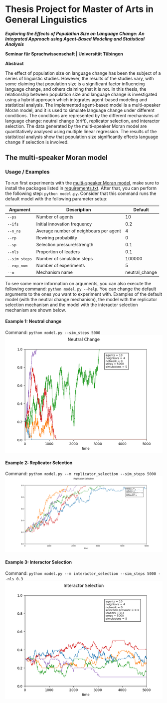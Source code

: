 # Thesis Project for Master of Arts in General Linguistics
***Exploring the Effects of Population Size on Language Change: An Integrated Approach using Agent-Based Modeling and Statistical Analysis***

**Seminar für Sprachwissenschaft | Universität Tübingen**

**Abstract**

The effect of population size on language change has been the subject of a series of linguistic studies. However, the results of the studies vary, with some claiming that population size is a significant factor influencing language change, and others claiming that it is not. In this thesis, the relationship between population size and language change is investigated using a hybrid approach which integrates agent-based modeling and statistical analysis. The implemented agent-based model is a multi-speaker Moran model, and it is used to simulate language change under different conditions. The conditions are represented by the different mechanisms of language change: neutral change (drift), replicator selection, and interactor selection. The data generated by the multi-speaker Moran model are quantitatively analysed using multiple linear regression. The results of the statistical analysis show that population size significantly effects language change if selection is involved. 

## The multi-speaker Moran model
### Usage / Examples

To run first experiments with the [multi-speaker Moran model](https://github.com/yuliyamkh/ABM_AgentPy/blob/master/model.py), make sure to install the packages listed in [requirements.txt](https://github.com/yuliyamkh/ABM_AgentPy/blob/master/requirements.txt). After that, you can perform the following step: ```python model.py```. Consider that this command runs the default model with the following parameter setup:

| Argument          | Description                            | Default        |
|-------------------|----------------------------------------|----------------|
| ```--ps```        | Number of agents                       | 10             |
| ```--ifs```       | Initial innovation frequency           | 0.2            |
| ```--n_ns```      | Average number of neighbours per agent | 4              |
| ```--rp```        | Rewiring probability                   | 0              |
| ```--sp```        | Selection pressure/strength            | 0.1            |
| ```--nls```       | Proportion of leaders                  | 0.1            |
| ```--sim_steps``` | Number of simulation steps             | 100000         |
| ```--exp_num```   | Number of experiments                  | 5              |
| ```--m```         | Mechanism name                         | neutral_change |

To see some more information on arguments, you can also execute the following command: ```python model.py --help```. You can change the default arguments to the ones you want to experiment with. Examples of the default model (with the neutral change mechanism), the model with the replicator selection mechanism and the model with the interactor selection mechanism are shown below.

#### Example 1: Neutral change
Command: ```python model.py --sim_steps 5000```
![Image](images/neutral_change.png)

#### Example 2: Replicator Selection
Command: ```python model.py --m replicator_selection --sim_steps 5000```
![Image](images/replicator_selection.png)

#### Example 3: Interactor Selection
Command: ```python model.py --m interactor_selection --sim_steps 5000 --nls 0.3```
![Image](images/interactor_selection.png)



